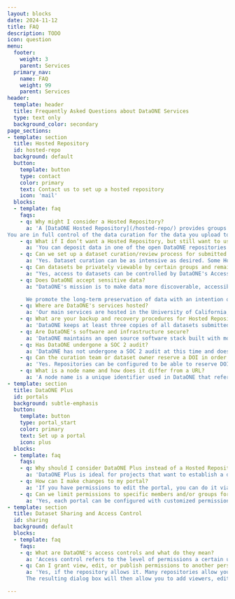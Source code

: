 ```yaml
---
layout: blocks
date: 2024-11-12
title: FAQ
description: TODO
icon: question
menu:
  footer:
    weight: 3
    parent: Services
  primary_nav:
    name: FAQ
    weight: 99
    parent: Services
header:
  template: header
  title: Frequently Asked Questions about DataONE Services
  type: text only
  background_color: secondary
page_sections:
- template: section
  title: Hosted Repository
  id: hosted-repo
  background: default
  button:
    template: button
    type: contact
    color: primary
    text: Contact us to set up a hosted repository
    icon: 'mail'
  blocks:
  - template: faq
    faqs:
    - q: Why might I consider a Hosted Repository?
      a: 'A [DataONE Hosted Repository](/hosted-repo/) provides groups with an easy-to-use data and metadata repository, web-based submission and metadata editing, assignment of a citable DOI in your own DOI prefix, and [many other features](/services). You can deposit datasets, documents, software, and other research artifacts, and assign a DOI to each. This is all operated on our infrastructure, minimizing the time that you need to spend on maintaining and securing computing systems, and on maintaining the repository software.
You are in full control of the data curation for the data you upload to your hosted repository, and we make sure the service is stable and secure. This service is intended for institutions or projects that want to maintain a long-term repository presence.'
    - q: What if I don’t want a Hosted Repository, but still want to use DataONE to store my data?
      a: 'You can deposit data in one of the open DataONE repositories and then you can use the [DataONE Plus service](#portals) to build your own customizable data portal describing your project.  DataONE Plus provides a customizable data portal where you control the pages and content via a web form, and can present a custom catalog populated with datasets from any of the member repositories in the DataONE network.'
    - q: Can we set up a dataset curation/review process for submitted datasets?
      a: 'Yes. Dataset curation can be as intensive as desired. Some Hosted Repositories have extensive review processes, whereas others allow dataset creators to publish datasets immediately without review. Curation can involve either editing and annotating metadata records via the API, or simply checking for errors. Generally, repositories that have a curation process tend to only allow members of their curation teams to assign DOIs and make datasets public.' 
    - q: Can datasets be privately viewable by certain groups and remain publicly invisible?
      a: "Yes, access to datasets can be controlled by DataONE's Access Policy system. This access system can serve as a metadata curation and/or temporary publication embargo state prior to a wider release."
    - q: Does DataONE accept sensitive data?
      a: "DataONE's mission is to make data more discoverable, accessible, and usable. While some of our member repositories may accept sensitive data, our Hosted Repository service is not intended for highly sensitive data, such as that which is subject to: 1) statutory restrictions such as HIPAA, FERPA, or other export control restrictions, or 2) classified information or other federally designated sensitive category.

      We promote the long-term preservation of data with an intention of open data sharing. If you are unsure whether your data is appropriate for hosting, please contact [support@dataone.org](mailto:support@dataone.org) where our team members can help."
    - q: Where are DataONE's services hosted? 
      a: 'Our main services are hosted in the University of California, Santa Barbara (UCSB) [North Hall Data Center](https://it.ucsb.edu/information-technology-services/north-hall-data-center/). A second copy of the data is stored at an off-campus facility in downtown Santa Barbara, and a third copy is stored in a dark archive in the Amazon Glacier cloud storage system, primarily intended for disaster recovery. Other copies may be stored as replica objects at participating network member repositories across the world.'
    - q: What are your backup and recovery procedures for Hosted Repositories?
      a: 'DataONE keeps at least three copies of all datasets submitted to a hosted repository, one in our main cloud environment at the UC Santa Barbara campus, one in a replicated, online store at the NCEAS facility in downtown Santa Barbara, and one copy is created nightly in a commercial cloud archive (currently using Amazon Glacier). The primary copy is stored on a distributed Ceph storage cluster using 15 independent hosts, enabling multiple host defects without any data loss. In addition, should one of these copies no longer be accessible, the DataONE Audit system will notice that and create an additional replica at another participating member repository. Clients can access these data copies using the DataONE replication service, and restoration of copies when services come back online is automatic using the DataONE replication manager. Finally, the software systems that operate the services themselves are deployed as lightweight Kubernetes containers on a multi-node cluster at UC Santa Barbara. Any single node outage will quickly be managed as the platform will move any services that had been deployed on that cluster node to another. So, again, service recovery in the event of hardware or network failures is automated and does not require manual intervention. Any outages and system changes are recorded in our monitoring service and reported to operations staff to initiate further recovery as needed (e.g., hard disk replacements).'
    - q: Are DataONE's software and infrastructure secure?
      a: 'DataONE maintains an open source software stack built with modern security defect scanning and a defense in-depth security strategy supported by our University of California, Santa Barbara (UCSB) campus security. Our cyberinfrastructure has been reviewed by [Trusted CI](https://www.trustedci.org/), the NSF Cybersecurity Center of Excellence, to strengthen our coding standards and ensure a strong baseline of our repository software. To learn more about related security policies and documentation, please visit the [UCSB security policies](https://it.ucsb.edu/it-security-it-professionals/security-policy) page.'
    - q: Has DataONE undergone a SOC 2 audit?
      a: 'DataONE has not undergone a SOC 2 audit at this time and does not currently plan to pursue one.'
    - q: Can the curation team or dataset owner reserve a DOI in order to publish later?
      a: 'Yes. Repositories can be configured to be able to reserve DOI identifiers for datasets even while those datasets remain private (e.g. for embargo or other purposes). Contact your repository administrator to inquire about this setting.'
    - q: What is a node name and how does it differ from a URL?
      a: 'A node name is a unique identifier used in DataONE that refers to a specific repository. Users may not interact with this name much unless they are using the API, but it is used widely around our systems and power users may encounter it when they need to refer to a repository ("node") within DataONE. We usually suggest that repositories use their primary name or acronym for this value; for example, the Arctic Data Center is `urn:node:ARCTIC` and the KNB is `urn:node:KNB`. "URN" stands for Uniform Resource Name, which is another way of saying that it is a unique value that refers specifically to the repository, in a similar way to that of a URL ("Uniform Resource Locator"). URNs are machine-readable links within DataONE systems, whereas URLs are links within broader internet systems.'
- template: section
  title: DataONE Plus
  id: portals
  background: subtle-emphasis
  button:
    template: button
    type: portal_start
    color: primary
    text: Set up a portal
    icon: plus
  blocks:
  - template: faq
    faqs:
    - q: Why should I consider DataONE Plus instead of a Hosted Repository?
      a: 'DataONE Plus is ideal for projects that want to establish a data catalog and web presence, but may be shorter-term and do not want to maintain a complete data repository.  This system provides a customizable data portal where you control the data content and web pages, and can present a custom catalog with content from any of the member repositories in the DataONE network.'
    - q: How can I make changes to my portal?
      a: 'If you have permissions to edit the portal, you can do it via our system. For a better tutorial, visit out [Portals How-To Page](https://www.dataone.org/portals-tutorial/#saving-and-editing-portals).'
    - q: Can we limit permissions to specific members and/or groups for certain portals?
      a: 'Yes, each portal can be configured with customized permissions. This includes control over which users and groups can view the portal, edit its content, and manage its permissions. For more details, visit our [Portals Tutorial](https://www.dataone.org/portals-tutorial/) or see our [FAQ answers](#sharing) below.'
- template: section
  title: Dataset Sharing and Access Control
  id: sharing
  background: default
  blocks:
  - template: faq
    faqs:
    - q: What are DataONE's access controls and what do they mean?
      a: 'Access control refers to the level of permissions a certain user has over an object. Individual and group access to objects in DataONE is controlled by a three-tiered permissions system consisting of **viewers**, **editors**, and **owners**. **Viewers** can see but not edit datasets, **editors** can view and edit but not share, and **owners** can do all of that plus grant access to others (and sometimes publish, depending on the repository). Repository rules sometimes limit dataset owners to only be able to edit datasets, and reserve sharing and/or publishing rights of datasets to a group of super-users such as a curation team.'
    - q: Can I grant view, edit, or publish permissions to another person for my dataset?
      a: 'Yes, if the repository allows it. Many repositories allow you to change view, edit, and publish permissions to your co-authors and reviewers for each dataset you submit using their [ORCiD ID](https://orcid.org/). Those repositories that do not allow authors to change dataset permissions themselves generally have a data curation team that can. To add someone as an editor to your dataset, look for the "Share" button at the top of the file list in the metadata editor (labeled **1**) and for individual files (labeled **2**): ![Image with an arrow from the label 1 to the top Share button (for the entire dataset) and the label 2 with an arrow to the share button for one of the dataset files](uploads/d1-sharingtable.png)
      The resulting dialog box will then allow you to add viewers, editors, and owners using a search function (by ORCiD ID, name, email, or the name of a group of users): ![Image showing a search by ORCiD number in the access control dialog box](uploads/d1-sharingpermissions.png)'

---
```

